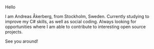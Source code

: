 Hello

I am Andreas Åkerberg, from Stockholm, Sweden. Currently studying to improve my C# skills, as well as social coding.
Always looking for opportunities where I am able to contribute to interesting open source projects.

See you around!
